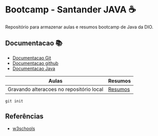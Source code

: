 
# Bootcamp - Santander JAVA ☕

Repositório para armazenar aulas e resumos bootcamp de Java da DIO.

## Documentacao 📚

- [Documentacao Git](https://github.com/beckerme/repo-remoto.git)
- [Documentacao github](https://docs.github.com/pt)
- [Documentacao Java](https://docs.oracle.com/en/java/)

| Aulas | Resumos |
|-------|---------|
| Gravando alteracoes no repositório local | [Resumos]()|

```
git init

```
## Referências

- [w3schools](https://www.w3schools.com/java/)